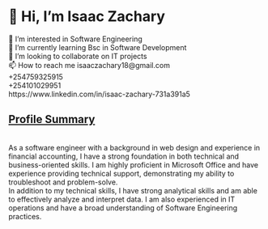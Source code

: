 <h1>👋 Hi, I’m Isaac Zachary</h1>
👀 I’m interested in Software Engineering <br>
🌱 I’m currently learning Bsc in Software Development <br>
💞️ I’m looking to collaborate on IT projects <br>
📫 How to reach me isaaczachary18@gmail.com <br>
                     +254759325915<br>
                     +254101029951<br>
https://www.linkedin.com/in/isaac-zachary-731a391a5
<h2><u>Profile Summary</u></h2><br>
As a software engineer with a background in web 
design and experience in financial accounting, 
I have a strong foundation in both technical and 
business-oriented skills. I am highly proficient 
in Microsoft Office and have experience providing 
technical support, demonstrating my ability to 
troubleshoot and problem-solve. 
<br>
In addition to my technical skills, I have strong 
analytical skills and am able to effectively analyze 
and interpret data. I am also experienced in IT 
operations and have a broad understanding of Software 
Engineering practices.



<!---
IsaacZachary/IsaacZachary is a ✨ special ✨ repository because its `README.md` (this file) appears on your GitHub profile.
You can click the Preview link to take a look at your changes.
--->
